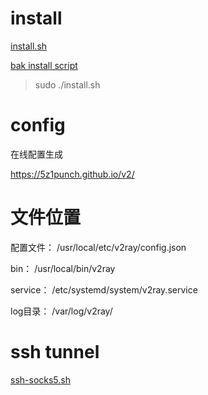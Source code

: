 # install

<a href="./install.sh">install.sh</a>

<a href="./install-release-bak.sh">bak install script</a>

> sudo ./install.sh

# config

在线配置生成

https://5z1punch.github.io/v2/

# 文件位置

配置文件： /usr/local/etc/v2ray/config.json

bin： /usr/local/bin/v2ray

service： /etc/systemd/system/v2ray.service

log目录： /var/log/v2ray/

# ssh tunnel

<a href="./ssh-socks5.sh">ssh-socks5.sh</a>
